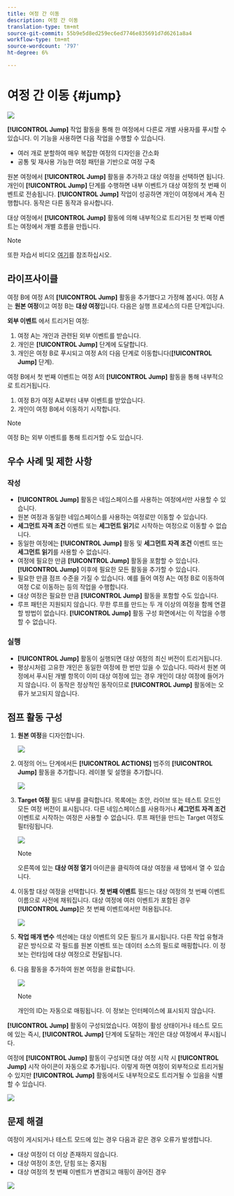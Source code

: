 ```yaml
---
title: 여정 간 이동
description: 여정 간 이동
translation-type: tm+mt
source-git-commit: 55b9e5d8ed259ec6ed7746e835691d7d6261a8a4
workflow-type: tm+mt
source-wordcount: '797'
ht-degree: 6%

---
```


# 여정 간 이동 {#jump}

![](../assets/do-not-localize/badge.png)

**[!UICONTROL Jump]** 작업 활동을 통해 한 여정에서 다른로 개별 사용자를 푸시할 수 있습니다. 이 기능을 사용하면 다음 작업을 수행할 수 있습니다.

* 여러 개로 분할하여 매우 복잡한 여정의 디자인을 간소화
* 공통 및 재사용 가능한 여정 패턴을 기반으로 여정 구축

원본 여정에서 **[!UICONTROL Jump]** 활동을 추가하고 대상 여정을 선택하면 됩니다. 개인이 **[!UICONTROL Jump]** 단계를 수행하면 내부 이벤트가 대상 여정의 첫 번째 이벤트로 전송됩니다. **[!UICONTROL Jump]** 작업이 성공하면 개인이 여정에서 계속 진행합니다. 동작은 다른 동작과 유사합니다.

대상 여정에서 **[!UICONTROL Jump]** 활동에 의해 내부적으로 트리거된 첫 번째 이벤트는 여정에서 개별 흐름을 만듭니다.

>[!NOTE]
>
>또한 자습서 비디오 [여기](https://experienceleague.adobe.com/docs/journey-orchestration-learn/tutorials/building-a-journey/jumping-to-another-journey.html?lang=ko-KR)를 참조하십시오.

## 라이프사이클

여정 B에 여정 A의 **[!UICONTROL Jump]** 활동을 추가했다고 가정해 봅시다. 여정 A는 **원본 여정**&#x200B;이고 여정 B는 **대상 여정**입니다.
다음은 실행 프로세스의 다른 단계입니다.

**외부 이벤트** 에서 트리거된 여정:

1. 여정 A는 개인과 관련된 외부 이벤트를 받습니다.
1. 개인은 **[!UICONTROL Jump]** 단계에 도달합니다.
1. 개인은 여정 B로 푸시되고 여정 A의 다음 단계로 이동합니다(**[!UICONTROL Jump]** 단계).

여정 B에서 첫 번째 이벤트는 여정 A의 **[!UICONTROL Jump]** 활동을 통해 내부적으로 트리거됩니다.

1. 여정 B가 여정 A로부터 내부 이벤트를 받았습니다.
1. 개인이 여정 B에서 이동하기 시작합니다.

>[!NOTE]
>
>여정 B는 외부 이벤트를 통해 트리거할 수도 있습니다.

## 우수 사례 및 제한 사항

### 작성

* **[!UICONTROL Jump]** 활동은 네임스페이스를 사용하는 여정에서만 사용할 수 있습니다.
* 원본 여정과 동일한 네임스페이스를 사용하는 여정로만 이동할 수 있습니다.
* **세그먼트 자격 조건** 이벤트 또는 **세그먼트 읽기**&#x200B;로 시작하는 여정으로 이동할 수 없습니다.
* 동일한 여정에는 **[!UICONTROL Jump]** 활동 및 **세그먼트 자격 조건** 이벤트 또는 **세그먼트 읽기**&#x200B;를 사용할 수 없습니다.
* 여정에 필요한 만큼 **[!UICONTROL Jump]** 활동을 포함할 수 있습니다. **[!UICONTROL Jump]** 이후에 필요한 모든 활동을 추가할 수 있습니다.
* 필요한 만큼 점프 수준을 가질 수 있습니다. 예를 들어 여정 A는 여정 B로 이동하여 여정 C로 이동하는 등의 작업을 수행합니다.
* 대상 여정은 필요한 만큼 **[!UICONTROL Jump]** 활동을 포함할 수도 있습니다.
* 루프 패턴은 지원되지 않습니다. 무한 루프를 만드는 두 개 이상의 여정을 함께 연결할 방법이 없습니다. **[!UICONTROL Jump]** 활동 구성 화면에서는 이 작업을 수행할 수 없습니다.

### 실행

* **[!UICONTROL Jump]** 활동이 실행되면 대상 여정의 최신 버전이 트리거됩니다.
* 평상시처럼 고유한 개인은 동일한 여정에 한 번만 있을 수 있습니다. 따라서 원본 여정에서 푸시된 개별 항목이 이미 대상 여정에 있는 경우 개인이 대상 여정에 들어가지 않습니다. 이 동작은 정상적인 동작이므로 **[!UICONTROL Jump]** 활동에는 오류가 보고되지 않습니다.

## 점프 활동 구성

1. **원본 여정**&#x200B;을 디자인합니다.

   ![](../assets/jump1.png)

1. 여정의 어느 단계에서든 **[!UICONTROL ACTIONS]** 범주의 **[!UICONTROL Jump]** 활동을 추가합니다. 레이블 및 설명을 추가합니다.

   ![](../assets/jump2.png)

1. **Target 여정** 필드 내부를 클릭합니다.
목록에는 초안, 라이브 또는 테스트 모드인 모든 여정 버전이 표시됩니다. 다른 네임스페이스를 사용하거나 **세그먼트 자격 조건** 이벤트로 시작하는 여정은 사용할 수 없습니다. 루프 패턴을 만드는 Target 여정도 필터링됩니다.

   ![](../assets/jump3.png)

   >[!NOTE]
   >
   >오른쪽에 있는 **대상 여정 열기** 아이콘을 클릭하여 대상 여정을 새 탭에서 열 수 있습니다.

1. 이동할 대상 여정을 선택합니다.
**첫 번째 이벤트** 필드는 대상 여정의 첫 번째 이벤트 이름으로 사전에 채워집니다. 대상 여정에 여러 이벤트가 포함된 경우 **[!UICONTROL Jump]**&#x200B;은 첫 번째 이벤트에서만 허용됩니다.

   ![](../assets/jump4.png)

1. **작업 매개 변수** 섹션에는 대상 이벤트의 모든 필드가 표시됩니다. 다른 작업 유형과 같은 방식으로 각 필드를 원본 이벤트 또는 데이터 소스의 필드로 매핑합니다. 이 정보는 런타임에 대상 여정으로 전달됩니다.
1. 다음 활동을 추가하여 원본 여정을 완료합니다.

   ![](../assets/jump5.png)


   >[!NOTE]
   >
   >개인의 ID는 자동으로 매핑됩니다. 이 정보는 인터페이스에 표시되지 않습니다.

**[!UICONTROL Jump]** 활동이 구성되었습니다. 여정이 활성 상태이거나 테스트 모드에 있는 즉시, **[!UICONTROL Jump]** 단계에 도달하는 개인은 대상 여정에서 푸시됩니다.

여정에 **[!UICONTROL Jump]** 활동이 구성되면 대상 여정 시작 시 **[!UICONTROL Jump]** 시작 아이콘이 자동으로 추가됩니다. 이렇게 하면 여정이 외부적으로 트리거될 수 있지만 **[!UICONTROL Jump]** 활동에서도 내부적으로도 트리거될 수 있음을 식별할 수 있습니다.

![](../assets/jump7.png)

## 문제 해결

여정이 게시되거나 테스트 모드에 있는 경우 다음과 같은 경우 오류가 발생합니다.
* 대상 여정이 더 이상 존재하지 않습니다.
* 대상 여정이 초안, 닫힘 또는 중지됨
* 대상 여정의 첫 번째 이벤트가 변경되고 매핑이 끊어진 경우

![](../assets/jump6.png)
